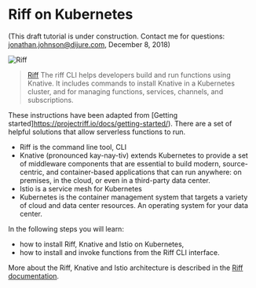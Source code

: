 # Riff on Kubernetes #

(This draft tutorial is under construction. Contact me for questions: jonathan.johnson@dijure.com, December 8, 2018)

![Riff](/javajon/courses/kubernetes-serverless/riff/assets/riff.png "Riff is for functions")

> [Riff](https://projectriff.io) The riff CLI helps developers build and run functions using Knative. It includes commands to install Knative in a Kubernetes cluster, and for managing functions, services, channels, and subscriptions.

These instructions have been adapted from [Getting started]https://projectriff.io/docs/getting-started/). There are a set of helpful solutions that allow serverless functions to run.

- Riff is the command line tool, CLI
- Knative (pronounced kay-nay-tiv) extends Kubernetes to provide a set of middleware components that are essential to build modern, source-centric, and container-based applications that can run anywhere: on premises, in the cloud, or even in a third-party data center.
- Istio is a service mesh for Kubernetes
- Kubernetes is the container management system that targets a variety of cloud and data center resources. An operating system for your data center.

In the following steps you will learn:

- how to install Riff, Knative and Istio on Kubernetes,
- how to install and invoke functions from the Riff CLI interface.

More about the Riff, Knative and Istio architecture is described in the [Riff documentation](https://projectriff.io).
